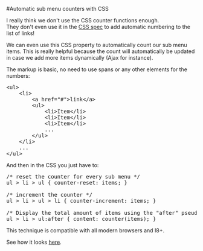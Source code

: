 #Automatic sub menu counters with CSS  



I really think we don't use the CSS counter functions enough.  
They don't even use it in the [CSS spec](http://www.w3.org/TR/CSS21/generate.html) to add automatic numbering to the list of links!

We can even use this CSS property to automatically count our sub menu items. 
This is really helpful because the count will automatically be updated in case we add more items dynamically (Ajax for instance).

The markup is basic, no need to use spans or any other elements for the numbers:

<pre>&lt;ul>
    &lt;li>
		&lt;a href="#">link&lt;/a>
		&lt;ul>
			&lt;li>Item&lt;/li>
			&lt;li>Item&lt;/li>
			&lt;li>Item&lt;/li>
			...
		&lt;/ul>
	&lt;/li>
	...
&lt;/ul></pre>

And then in the CSS you just have to:

<pre>/* reset the counter for every sub menu */
ul > li > ul { counter-reset: items; }

/* increment the counter */
ul > li > ul > li { counter-increment: items; }

/* Display the total amount of items using the "after" pseudo-element" */
ul > li > ul:after { content: counter(items); }</pre>  
  
  
  
This technique is compatible with all modern browsers and I8+.  

See how it looks [here](http://luis-almeida.github.com/filtrify/).